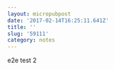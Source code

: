 ```yaml
---
layout: micropubpost
date: '2017-02-14T16:25:11.641Z'
title: ''
slug: '59111'
category: notes
---
```

e2e test 2
